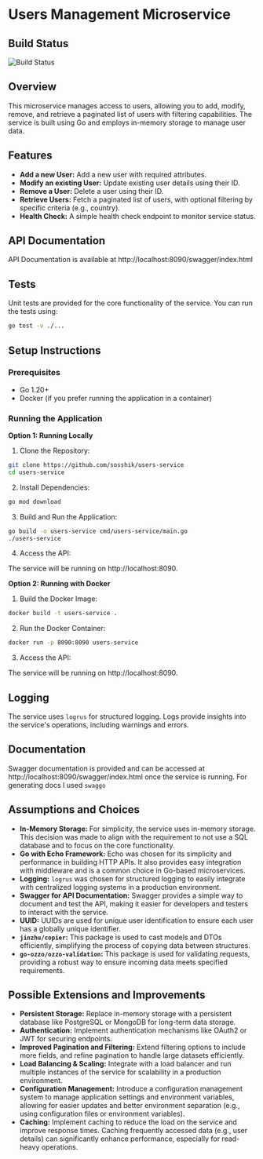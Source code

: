 # Users Management Microservice

## Build Status

![Build Status](https://img.shields.io/github/actions/workflow/status/sosshik/users-service/go.yml?branch=main)


## Overview

This microservice manages access to users, allowing you to add, modify, remove, and retrieve a paginated list of users with filtering capabilities. The service is built using Go and employs in-memory storage to manage user data.

## Features

- **Add a new User:** Add a new user with required attributes.
- **Modify an existing User:** Update existing user details using their ID.
- **Remove a User:** Delete a user using their ID.
- **Retrieve Users:** Fetch a paginated list of users, with optional filtering by specific criteria (e.g., country).
- **Health Check:** A simple health check endpoint to monitor service status.

## API Documentation 

API Documentation is available at http://localhost:8090/swagger/index.html

## Tests
Unit tests are provided for the core functionality of the service. You can run the tests using:
```bash
go test -v ./...
```

## Setup Instructions
### Prerequisites
- Go 1.20+
- Docker (if you prefer running the application in a container)

### Running the Application
**Option 1: Running Locally**
1. Clone the Repository:

```bash
git clone https://github.com/sosshik/users-service
cd users-service
```

2. Install Dependencies:
```bash
go mod download
```
3. Build and Run the Application:

```bash
go build -o users-service cmd/users-service/main.go
./users-service
```
4. Access the API:

The service will be running on http://localhost:8090.

**Option 2: Running with Docker**
 1. Build the Docker Image:

```bash
docker build -t users-service .
```

2. Run the Docker Container:
```bash
docker run -p 8090:8090 users-service
```
3. Access the API:

The service will be running on http://localhost:8090.

## Logging
The service uses `logrus` for structured logging. Logs provide insights into the service's operations, including warnings and errors.

## Documentation
Swagger documentation is provided and can be accessed at http://localhost:8090/swagger/index.html once the service is running. For generating docs I used `swaggo`

## Assumptions and Choices
- **In-Memory Storage:** For simplicity, the service uses in-memory storage. This decision was made to align with the requirement to not use a SQL database and to focus on the core functionality.
- **Go with Echo Framework:** Echo was chosen for its simplicity and performance in building HTTP APIs. It also provides easy integration with middleware and is a common choice in Go-based microservices.
- **Logging:** `logrus` was chosen for structured logging to easily integrate with centralized logging systems in a production environment.
- **Swagger for API Documentation:** Swagger provides a simple way to document and test the API, making it easier for developers and testers to interact with the service.
- **UUID:** UUIDs are used for unique user identification to ensure each user has a globally unique identifier.
- **`jinzhu/copier`:** This package is used to cast models and DTOs efficiently, simplifying the process of copying data between structures.
- **`go-ozzo/ozzo-validation`:** This package is used for validating requests, providing a robust way to ensure incoming data meets specified requirements.

## Possible Extensions and Improvements
- **Persistent Storage:** Replace in-memory storage with a persistent database like PostgreSQL or MongoDB for long-term data storage.
- **Authentication:** Implement authentication mechanisms like OAuth2 or JWT for securing endpoints.
- **Improved Pagination and Filtering:** Extend filtering options to include more fields, and refine pagination to handle large datasets efficiently.
- **Load Balancing & Scaling:** Integrate with a load balancer and run multiple instances of the service for scalability in a production environment.
- **Configuration Management:** Introduce a configuration management system to manage application settings and environment variables, allowing for easier updates and better environment separation (e.g., using configuration files or environment variables).
- **Caching:** Implement caching to reduce the load on the service and improve response times. Caching frequently accessed data (e.g., user details) can significantly enhance performance, especially for read-heavy operations.